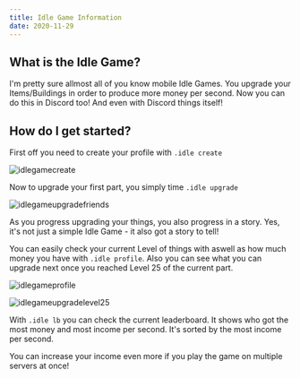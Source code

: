 ```yaml
---
title: Idle Game Information
date: 2020-11-29
---
```


## What is the Idle Game?

I'm pretty sure allmost all of you know mobile Idle Games. You upgrade your Items/Buildings in order to produce more money per second. Now you can do this in Discord too! And even with Discord things itself!

## How do I get started?

First off you need to create your profile with `.idle create`

![idlegamecreate](https://i.imgur.com/eVHyUBS.png)

Now to upgrade your first part, you simply time `.idle upgrade`

![idlegameupgradefriends](https://i.imgur.com/54JXspA.png)

As you progress upgrading your things, you also progress in a story. Yes, it's not just a simple Idle Game - it also got a story to tell!

You can easily check your current Level of things with aswell as how much money you have with `.idle profile`. Also you can see what you can upgrade next once you reached Level 25 of the current part.

![idlegameprofile](https://i.imgur.com/YotIV2y.png)

![idlegameupgradelevel25](https://i.imgur.com/HR9l1wR.png)

With `.idle lb` you can check the current leaderboard. It shows who got the most money and most income per second. It's sorted by the most income per second.

You can increase your income even more if you play the game on multiple servers at once! 